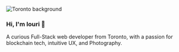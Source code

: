 ![Toronto background](https://githubusercontent.com/iourivolkov/main/toronto.png)

### Hi, I'm Iouri 👋

A curious Full-Stack web developer from Toronto, with a passion for blockchain tech, intuitive UX, and Photography. 







